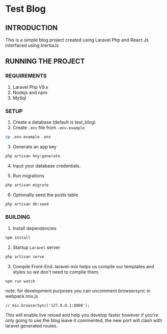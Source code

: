 # Test Blog
## INTRODUCTION
This is a simple blog project created using Laravel Php and React Js interfaced using InertiaJs

## RUNNING THE PROJECT
### REQUIREMENTS
1. Laravel Php V9.x
2. Nodejs and npm
3. MySql

### SETUP
1. Create a database (default is test_blog)
2. Create `.env` file from `.env.example`
```bash
cp .env.example .env
```
3. Generate an app key
```bash
php artisan key:generate
```
4. Input your database credentials.

5. Run migrations
```bash
php artisan migrate
```
6. Optionally seed the posts table
```bash
php artisan db:seed
```
### BUILDING
1. Install dependencies
```bash
npm install
```
2. Startup `Laravel` server
```bash
php artisan serve
```
3. Compile Front-End. laravel-mix helps us compile our templates and styles so we don't need to complie them.
```bash
npm run watch
```
note: for development purposes you can uncomment browsersync in webpack.mix.js
```
// mix.browserSync('127.0.0.1:8000');
```
This will enable live reload and help you develop faster however if you're only going to use the blog leave it commented, the new port will clash with laravel generated routes.
